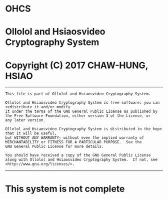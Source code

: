 # OHCS
# Ollolol and Hsiaosvideo Cryptography System
# Copyright (C) 2017 CHAW-HUNG, HSIAO
---------------------------------------------------------------------------------------------------------------
    This file is part of Ollolol and Hsiaosvideo Cryptography System.

    Ollolol and Hsiaosvideo Cryptography System is free software: you can redistribute it and/or modify
    it under the terms of the GNU General Public License as published by
    the Free Software Foundation, either version 3 of the License, or
    any later version.

    Ollolol and Hsiaosvideo Cryptography System is distributed in the hope that it will be useful,
    but WITHOUT ANY WARRANTY; without even the implied warranty of
    MERCHANTABILITY or FITNESS FOR A PARTICULAR PURPOSE.  See the
    GNU General Public License for more details.

    You should have received a copy of the GNU General Public License
    along with Ollolol and Hsiaosvideo Cryptography System.  If not, see <http://www.gnu.org/licenses/>.
---------------------------------------------------------------------------------------------------------------
# This system is not complete
